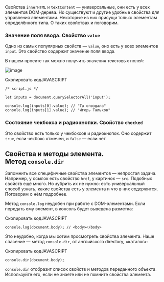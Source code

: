 

Свойства `innerHTML` и `textContent` — универсальные, они есть у всех элементов DOM-дерева. Но существуют и другие удобные свойства для управления элементами. Некоторые из них присущи только элементам определённого типа. О таких свойствах и поговорим.

### Значение поля ввода. Свойство `value`

Одно из самых популярных свойств — `value`, оно есть у всех элементов `input`. Это свойство содержит значение поля ввода.

В нашем проекте так можно получить значения текстовых полей:

![image](https://pictures.s3.yandex.net/resources/DOM_BOM_JS___1__23_1586028767.png)

Скопировать кодJAVASCRIPT

```
/* script.js */

let inputs = document.querySelectorAll('input');

console.log(inputs[0].value); // "Ты опоздала"
console.log(inputs[1].value); // "Игорь Тальков" 
```

### Состояние чекбокса и радиокнопки. Свойство `checked`

Это свойство есть только у чекбоксов и радиокнопок. Оно содержит `true`, если чекбокс отмечен, и `false` — если нет.

## Свойства и методы элемента. Метод `console.dir`

Запомнить все специфичные свойства элементов — непростая задача. Например, у ссылок есть свойство `href`, у картинок — `src`. Подобных свойств ещё много. Но зубрить их не нужно: есть универсальный способ узнать, какие свойства есть у элемента и что в них содержится. Поговорим о нём подробнее.

Метод `console.log` неудобен при работе с DOM-элементами. Если передать ему элемент, в консоль будет выведена разметка:

Скопировать кодJAVASCRIPT

```
console.log(document.body); // <body></body> 
```

Это неудобно, когда мы хотим просмотреть свойства элемента. Наше спасение — метод `console.dir`, от английского directory, «каталог»:

Скопировать кодJAVASCRIPT

```
console.dir(document.body); 
```

`console.dir` отобразит список свойств и методов переданного объекта. Используйте его, если не знаете или не помните свойства элемента.